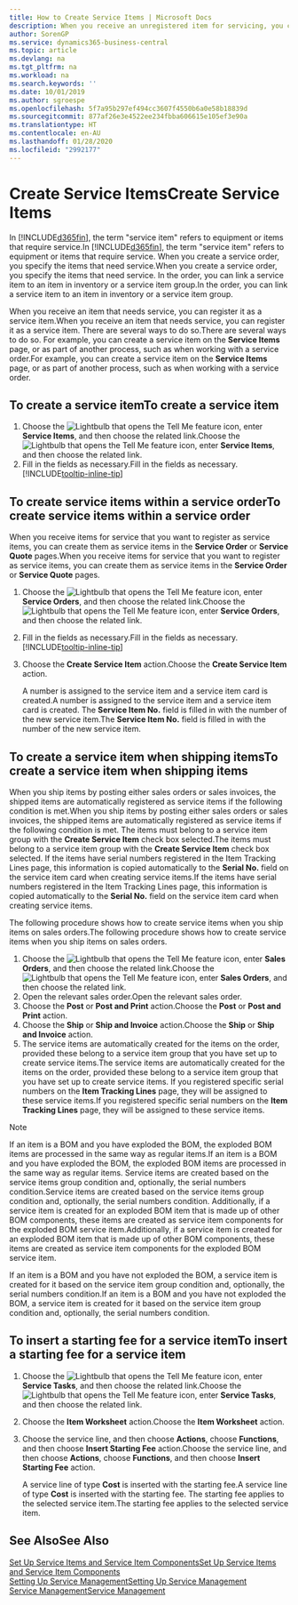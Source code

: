 ```yaml
---
title: How to Create Service Items | Microsoft Docs
description: When you receive an unregistered item for servicing, you can register it as a service item.
author: SorenGP
ms.service: dynamics365-business-central
ms.topic: article
ms.devlang: na
ms.tgt_pltfrm: na
ms.workload: na
ms.search.keywords: ''
ms.date: 10/01/2019
ms.author: sgroespe
ms.openlocfilehash: 5f7a95b297ef494cc3607f4550b6a0e58b18839d
ms.sourcegitcommit: 877af26e3e4522ee234fbba606615e105ef3e90a
ms.translationtype: HT
ms.contentlocale: en-AU
ms.lasthandoff: 01/28/2020
ms.locfileid: "2992177"
---
```

# <a name="create-service-items"></a><span data-ttu-id="ab7ce-103">Create Service Items</span><span class="sxs-lookup"><span data-stu-id="ab7ce-103">Create Service Items</span></span>
<span data-ttu-id="ab7ce-104">In [!INCLUDE[d365fin](includes/d365fin_md.md)], the term "service item" refers to equipment or items that require service.</span><span class="sxs-lookup"><span data-stu-id="ab7ce-104">In [!INCLUDE[d365fin](includes/d365fin_md.md)], the term "service item" refers to equipment or items that require service.</span></span> <span data-ttu-id="ab7ce-105">When you create a service order, you specify the items that need service.</span><span class="sxs-lookup"><span data-stu-id="ab7ce-105">When you create a service order, you specify the items that need service.</span></span> <span data-ttu-id="ab7ce-106">In the order, you can link a service item to an item in inventory or a service item group.</span><span class="sxs-lookup"><span data-stu-id="ab7ce-106">In the order, you can link a service item to an item in inventory or a service item group.</span></span>    

<span data-ttu-id="ab7ce-107">When you receive an item that needs service, you can register it as a service item.</span><span class="sxs-lookup"><span data-stu-id="ab7ce-107">When you receive an item that needs service, you can register it as a service item.</span></span> <span data-ttu-id="ab7ce-108">There are several ways to do so.</span><span class="sxs-lookup"><span data-stu-id="ab7ce-108">There are several ways to do so.</span></span> <span data-ttu-id="ab7ce-109">For example, you can create a service item on the **Service Items** page, or as part of another process, such as when working with a service order.</span><span class="sxs-lookup"><span data-stu-id="ab7ce-109">For example, you can create a service item on the **Service Items** page, or as part of another process, such as when working with a service order.</span></span>   

## <a name="to-create-a-service-item"></a><span data-ttu-id="ab7ce-110">To create a service item</span><span class="sxs-lookup"><span data-stu-id="ab7ce-110">To create a service item</span></span>  
1. <span data-ttu-id="ab7ce-111">Choose the ![Lightbulb that opens the Tell Me feature](media/ui-search/search_small.png "Tell me what you want to do") icon, enter **Service Items**, and then choose the related link.</span><span class="sxs-lookup"><span data-stu-id="ab7ce-111">Choose the ![Lightbulb that opens the Tell Me feature](media/ui-search/search_small.png "Tell me what you want to do") icon, enter **Service Items**, and then choose the related link.</span></span>
2. <span data-ttu-id="ab7ce-112">Fill in the fields as necessary.</span><span class="sxs-lookup"><span data-stu-id="ab7ce-112">Fill in the fields as necessary.</span></span> [!INCLUDE[tooltip-inline-tip](includes/tooltip-inline-tip_md.md)]  

## <a name="to-create-service-items-within-a-service-order"></a><span data-ttu-id="ab7ce-113">To create service items within a service order</span><span class="sxs-lookup"><span data-stu-id="ab7ce-113">To create service items within a service order</span></span>  
<span data-ttu-id="ab7ce-114">When you receive items for service that you want to register as service items, you can create them as service items in the **Service Order** or **Service Quote** pages.</span><span class="sxs-lookup"><span data-stu-id="ab7ce-114">When you receive items for service that you want to register as service items, you can create them as service items in the **Service Order** or **Service Quote** pages.</span></span>  

1. <span data-ttu-id="ab7ce-115">Choose the ![Lightbulb that opens the Tell Me feature](media/ui-search/search_small.png "Tell me what you want to do") icon, enter **Service Orders**, and then choose the related link.</span><span class="sxs-lookup"><span data-stu-id="ab7ce-115">Choose the ![Lightbulb that opens the Tell Me feature](media/ui-search/search_small.png "Tell me what you want to do") icon, enter **Service Orders**, and then choose the related link.</span></span>  
2. <span data-ttu-id="ab7ce-116">Fill in the fields as necessary.</span><span class="sxs-lookup"><span data-stu-id="ab7ce-116">Fill in the fields as necessary.</span></span> [!INCLUDE[tooltip-inline-tip](includes/tooltip-inline-tip_md.md)]  
3. <span data-ttu-id="ab7ce-117">Choose the **Create Service Item** action.</span><span class="sxs-lookup"><span data-stu-id="ab7ce-117">Choose the **Create Service Item** action.</span></span>  

    <span data-ttu-id="ab7ce-118">A number is assigned to the service item and a service item card is created.</span><span class="sxs-lookup"><span data-stu-id="ab7ce-118">A number is assigned to the service item and a service item card is created.</span></span> <span data-ttu-id="ab7ce-119">The **Service Item No.** field is filled in with the number of the new service item.</span><span class="sxs-lookup"><span data-stu-id="ab7ce-119">The **Service Item No.** field is filled in with the number of the new service item.</span></span>

## <a name="to-create-a-service-item-when-shipping-items"></a><span data-ttu-id="ab7ce-120">To create a service item when shipping items</span><span class="sxs-lookup"><span data-stu-id="ab7ce-120">To create a service item when shipping items</span></span>  
<span data-ttu-id="ab7ce-121">When you ship items by posting either sales orders or sales invoices, the shipped items are automatically registered as service items if the following condition is met.</span><span class="sxs-lookup"><span data-stu-id="ab7ce-121">When you ship items by posting either sales orders or sales invoices, the shipped items are automatically registered as service items if the following condition is met.</span></span> <span data-ttu-id="ab7ce-122">The items must belong to a service item group with the **Create Service Item** check box selected.</span><span class="sxs-lookup"><span data-stu-id="ab7ce-122">The items must belong to a service item group with the **Create Service Item** check box selected.</span></span> <span data-ttu-id="ab7ce-123">If the items have serial numbers registered in the Item Tracking Lines page, this information is copied automatically to the **Serial No.** field on the service item card when creating service items.</span><span class="sxs-lookup"><span data-stu-id="ab7ce-123">If the items have serial numbers registered in the Item Tracking Lines page, this information is copied automatically to the **Serial No.** field on the service item card when creating service items.</span></span>  

<span data-ttu-id="ab7ce-124">The following procedure shows how to create service items when you ship items on sales orders.</span><span class="sxs-lookup"><span data-stu-id="ab7ce-124">The following procedure shows how to create service items when you ship items on sales orders.</span></span>  

1. <span data-ttu-id="ab7ce-125">Choose the ![Lightbulb that opens the Tell Me feature](media/ui-search/search_small.png "Tell me what you want to do") icon, enter **Sales Orders**, and then choose the related link.</span><span class="sxs-lookup"><span data-stu-id="ab7ce-125">Choose the ![Lightbulb that opens the Tell Me feature](media/ui-search/search_small.png "Tell me what you want to do") icon, enter **Sales Orders**, and then choose the related link.</span></span>  
2. <span data-ttu-id="ab7ce-126">Open the relevant sales order.</span><span class="sxs-lookup"><span data-stu-id="ab7ce-126">Open the relevant sales order.</span></span>  
3. <span data-ttu-id="ab7ce-127">Choose the **Post** or **Post and Print** action.</span><span class="sxs-lookup"><span data-stu-id="ab7ce-127">Choose the **Post** or **Post and Print** action.</span></span>  
4. <span data-ttu-id="ab7ce-128">Choose the **Ship** or **Ship and Invoice** action.</span><span class="sxs-lookup"><span data-stu-id="ab7ce-128">Choose the **Ship** or **Ship and Invoice** action.</span></span>  
5. <span data-ttu-id="ab7ce-129">The service items are automatically created for the items on the order, provided these belong to a service item group that you have set up to create service items.</span><span class="sxs-lookup"><span data-stu-id="ab7ce-129">The service items are automatically created for the items on the order, provided these belong to a service item group that you have set up to create service items.</span></span> <span data-ttu-id="ab7ce-130">If you registered specific serial numbers on the **Item Tracking Lines** page, they will be assigned to these service items.</span><span class="sxs-lookup"><span data-stu-id="ab7ce-130">If you registered specific serial numbers on the **Item Tracking Lines** page, they will be assigned to these service items.</span></span>  

> [!NOTE]  
>  <span data-ttu-id="ab7ce-131">If an item is a BOM and you have exploded the BOM, the exploded BOM items are processed in the same way as regular items.</span><span class="sxs-lookup"><span data-stu-id="ab7ce-131">If an item is a BOM and you have exploded the BOM, the exploded BOM items are processed in the same way as regular items.</span></span> <span data-ttu-id="ab7ce-132">Service items are created based on the service items group condition and, optionally, the serial numbers condition.</span><span class="sxs-lookup"><span data-stu-id="ab7ce-132">Service items are created based on the service items group condition and, optionally, the serial numbers condition.</span></span> <span data-ttu-id="ab7ce-133">Additionally, if a service item is created for an exploded BOM item that is made up of other BOM components, these items are created as service item components for the exploded BOM service item.</span><span class="sxs-lookup"><span data-stu-id="ab7ce-133">Additionally, if a service item is created for an exploded BOM item that is made up of other BOM components, these items are created as service item components for the exploded BOM service item.</span></span>  
>   
>  <span data-ttu-id="ab7ce-134">If an item is a BOM and you have not exploded the BOM, a service item is created for it based on the service item group condition and, optionally, the serial numbers condition.</span><span class="sxs-lookup"><span data-stu-id="ab7ce-134">If an item is a BOM and you have not exploded the BOM, a service item is created for it based on the service item group condition and, optionally, the serial numbers condition.</span></span>  

## <a name="to-insert-a-starting-fee-for-a-service-item"></a><span data-ttu-id="ab7ce-135">To insert a starting fee for a service item</span><span class="sxs-lookup"><span data-stu-id="ab7ce-135">To insert a starting fee for a service item</span></span>
1. <span data-ttu-id="ab7ce-136">Choose the ![Lightbulb that opens the Tell Me feature](media/ui-search/search_small.png "Tell me what you want to do") icon, enter **Service Tasks**, and then choose the related link.</span><span class="sxs-lookup"><span data-stu-id="ab7ce-136">Choose the ![Lightbulb that opens the Tell Me feature](media/ui-search/search_small.png "Tell me what you want to do") icon, enter **Service Tasks**, and then choose the related link.</span></span>
2. <span data-ttu-id="ab7ce-137">Choose the **Item Worksheet** action.</span><span class="sxs-lookup"><span data-stu-id="ab7ce-137">Choose the **Item Worksheet** action.</span></span>
3. <span data-ttu-id="ab7ce-138">Choose the service line, and then choose **Actions**, choose **Functions**, and then choose **Insert Starting Fee** action.</span><span class="sxs-lookup"><span data-stu-id="ab7ce-138">Choose the service line, and then choose **Actions**, choose **Functions**, and then choose **Insert Starting Fee** action.</span></span>  

    <span data-ttu-id="ab7ce-139">A service line of type **Cost** is inserted with the starting fee.</span><span class="sxs-lookup"><span data-stu-id="ab7ce-139">A service line of type **Cost** is inserted with the starting fee.</span></span> <span data-ttu-id="ab7ce-140">The starting fee applies to the selected service item.</span><span class="sxs-lookup"><span data-stu-id="ab7ce-140">The starting fee applies to the selected service item.</span></span>

## <a name="see-also"></a><span data-ttu-id="ab7ce-141">See Also</span><span class="sxs-lookup"><span data-stu-id="ab7ce-141">See Also</span></span>  
[<span data-ttu-id="ab7ce-142">Set Up Service Items and Service Item Components</span><span class="sxs-lookup"><span data-stu-id="ab7ce-142">Set Up Service Items and Service Item Components</span></span>](service-how-setup-service-items.md)  
[<span data-ttu-id="ab7ce-143">Setting Up Service Management</span><span class="sxs-lookup"><span data-stu-id="ab7ce-143">Setting Up Service Management</span></span>](service-setup-service.md)  
[<span data-ttu-id="ab7ce-144">Service Management</span><span class="sxs-lookup"><span data-stu-id="ab7ce-144">Service Management</span></span>](service-service.md)  
